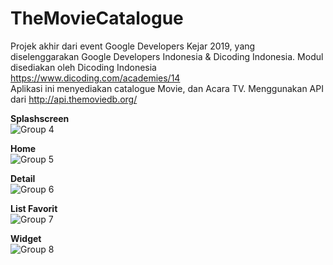 # TheMovieCatalogue
Projek akhir dari event Google Developers Kejar 2019, yang diselenggarakan Google Developers Indonesia & Dicoding Indonesia.
Modul disediakan oleh Dicoding Indonesia https://www.dicoding.com/academies/14
<br>
Aplikasi ini menyediakan catalogue Movie, dan Acara TV. Menggunakan API dari http://api.themoviedb.org/

<b>Splashscreen</b>
<br>
![Group 4](https://user-images.githubusercontent.com/50164031/70521400-bcbd5300-1b71-11ea-93a2-1a84558a7d50.png)

<b>Home</b>
<br>
![Group 5](https://user-images.githubusercontent.com/50164031/70521401-bcbd5300-1b71-11ea-8c03-79fb3611afe5.png)

<b>Detail</b>
<br>
![Group 6](https://user-images.githubusercontent.com/50164031/70521402-bd55e980-1b71-11ea-9561-e96771c1cd11.png)

<b>List Favorit</b>
<br>
![Group 7](https://user-images.githubusercontent.com/50164031/70521403-bd55e980-1b71-11ea-8594-37457b2fde8b.png)

<b>Widget</b>
<br>
![Group 8](https://user-images.githubusercontent.com/50164031/70521404-bd55e980-1b71-11ea-88e2-77499f447190.png)

